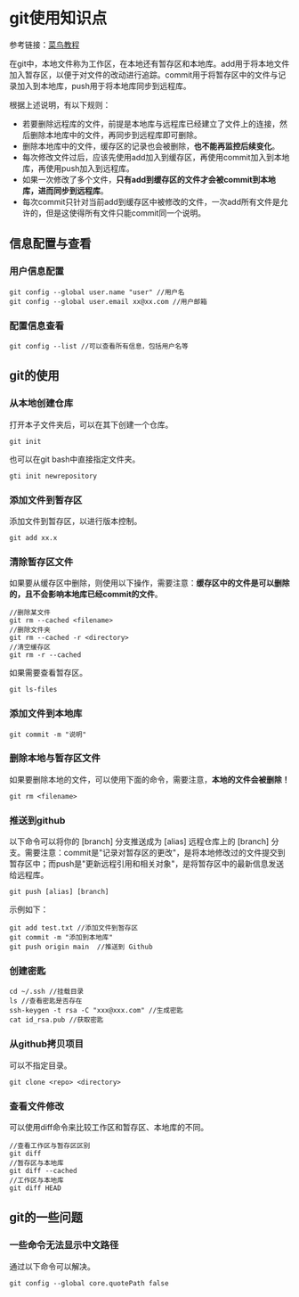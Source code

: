 # git使用知识点

参考链接：[菜鸟教程](https://www.runoob.com/git/git-install-setup.html)

在git中，本地文件称为工作区，在本地还有暂存区和本地库。add用于将本地文件加入暂存区，以便于对文件的改动进行追踪。commit用于将暂存区中的文件与记录加入到本地库，push用于将本地库同步到远程库。

根据上述说明，有以下规则：

- 若要删除远程库的文件，前提是本地库与远程库已经建立了文件上的连接，然后删除本地库中的文件，再同步到远程库即可删除。
- 删除本地库中的文件，缓存区的记录也会被删除，**也不能再监控后续变化**。
- 每次修改文件过后，应该先使用add加入到缓存区，再使用commit加入到本地库，再使用push加入到远程库。
- 如果一次修改了多个文件，**只有add到缓存区的文件才会被commit到本地库，进而同步到远程库**。
- 每次commit只针对当前add到缓存区中被修改的文件，一次add所有文件是允许的，但是这使得所有文件只能commit同一个说明。

## 信息配置与查看

### 用户信息配置

```
git config --global user.name "user" //用户名
git config --global user.email xx@xx.com //用户邮箱
```

### 配置信息查看

```
git config --list //可以查看所有信息，包括用户名等
```

## git的使用

### 从本地创建仓库

打开本子文件夹后，可以在其下创建一个仓库。

```
git init
```

也可以在git bash中直接指定文件夹。

```
gti init newrepository
```

### 添加文件到暂存区

添加文件到暂存区，以进行版本控制。

```
git add xx.x
```

### 清除暂存区文件

如果要从缓存区中删除，则使用以下操作，需要注意：**缓存区中的文件是可以删除的，且不会影响本地库已经commit的文件**。

```
//删除某文件
git rm --cached <filename>
//删除文件夹
git rm --cached -r <directory>
//清空缓存区
git rm -r --cached 
```

如果需要查看暂存区。

```
git ls-files
```

### 添加文件到本地库

```
git commit -m "说明"
```

### 删除本地与暂存区文件

如果要删除本地的文件，可以使用下面的命令，需要注意，**本地的文件会被删除！**

```
git rm <filename>
```

### 推送到github

以下命令可以将你的 [branch] 分支推送成为 [alias] 远程仓库上的 [branch] 分支。需要注意：commit是"记录对暂存区的更改"，是将本地修改过的文件提交到暂存区中；而push是"更新远程引用和相关对象"，是将暂存区中的最新信息发送给远程库。

```
git push [alias] [branch]
```

示例如下：

```
git add test.txt //添加文件到暂存区
git commit -m "添加到本地库"
git push origin main  //推送到 Github
```

### 创建密匙

```
cd ~/.ssh //挂载目录
ls //查看密匙是否存在
ssh-keygen -t rsa -C "xxx@xxx.com" //生成密匙
cat id_rsa.pub //获取密匙
```

### 从github拷贝项目

可以不指定目录。

```
git clone <repo> <directory>
```

### 查看文件修改

可以使用diff命令来比较工作区和暂存区、本地库的不同。

```
//查看工作区与暂存区区别
git diff 
//暂存区与本地库
git diff --cached
//工作区与本地库
git diff HEAD
```

## git的一些问题

### 一些命令无法显示中文路径

通过以下命令可以解决。

```
git config --global core.quotePath false
```

